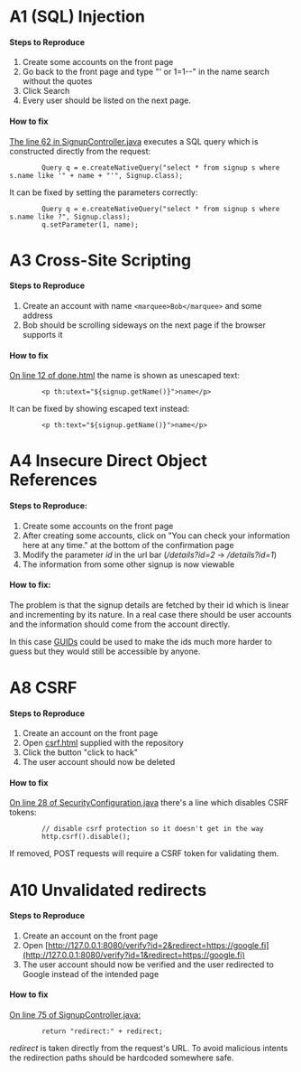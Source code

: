 # A1 (SQL) Injection

#### Steps to Reproduce
1. Create some accounts on the front page
2. Go back to the front page and type "' or 1=1--" in the name search without the quotes
3. Click Search
4. Every user should be listed on the next page.

#### How to fix
[The line 62 in SignupController.java](src/main/java/sec/project/controller/SignupController.java#L62) executes a SQL query which is constructed directly from the request:

```
        Query q = e.createNativeQuery("select * from signup s where s.name like '" + name + "'", Signup.class);
```
It can be fixed by setting the parameters correctly:

```
        Query q = e.createNativeQuery("select * from signup s where s.name like ?", Signup.class);
        q.setParameter(1, name);
```

# A3 Cross-Site Scripting

#### Steps to Reproduce
1. Create an account with name ```<marquee>Bob</marquee>``` and some address 
2. Bob should be scrolling sideways on the next page if the browser supports it

#### How to fix
[On line 12 of done.html](src/main/resources/templates/done.html#L12) the name is shown as unescaped text:

```
        <p th:utext="${signup.getName()}">name</p>
```

It can be fixed by showing escaped text instead:
```
        <p th:text="${signup.getName()}">name</p>
```

# A4 Insecure Direct Object References

#### Steps to Reproduce:
1. Create some accounts on the front page
2. After creating some accounts, click on "You can check your information here at any time." at the bottom of the confirmation page
3. Modify the parameter *id* in the url bar (*/details?id=2* -> */details?id=1*)
4. The information from some other signup is now viewable

#### How to fix:

The problem is that the signup details are fetched by their id which is linear and incrementing by its nature. In a real case there should be user accounts and the information should come from the account directly.

In this case [GUIDs](https://en.wikipedia.org/wiki/Universally_unique_identifier) could be used to make the ids much more harder to guess but they would still be accessible by anyone.

# A8 CSRF

#### Steps to Reproduce
1. Create an account on the front page
2. Open [csrf.html](csrf.html) supplied with the repository
3. Click the button "click to hack"
4. The user account should now be deleted

#### How to fix
[On line 28 of SecurityConfiguration.java](src/main/java/sec/project/config/SecurityConfiguration.java#L28) there's a line which disables CSRF tokens:

```
        // disable csrf protection so it doesn't get in the way
        http.csrf().disable();
```

If removed, POST requests will require a CSRF token for validating them.

# A10 Unvalidated redirects

#### Steps to Reproduce
1. Create an account on the front page
2. Open [http://127.0.0.1:8080/verify?id=2&redirect=https://google.fi](http://127.0.0.1:8080/verify?id=1&redirect=https://google.fi)
3. The user account should now be verified and the user redirected to Google instead of the intended page 

#### How to fix
[On line 75 of SignupController.java:](src/main/java/sec/project/controller/SignupController.java#L75)

```
        return "redirect:" + redirect;
```

*redirect* is taken directly from the request's URL. To avoid malicious intents the redirection paths should be hardcoded somewhere safe.
